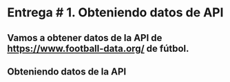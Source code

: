 # Entrega # 1. Obteniendo datos de API

## Vamos a obtener datos de la API de https://www.football-data.org/ de fútbol.

## Obteniendo datos de la API
